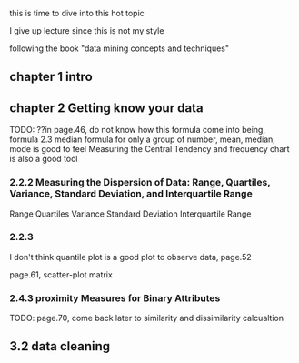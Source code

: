this is time to dive into this hot topic

I give up lecture since this is not my style

following the book "data mining concepts and techniques"

## chapter 1 intro
## chapter 2 Getting know your data
TODO: ??in page.46, do not know how this formula come into being, formula 2.3
median formula
for only a group of number, mean, median, mode is good to feel Measuring the Central Tendency
and frequency chart is also a good tool

### 2.2.2 Measuring the Dispersion of Data: Range, Quartiles, Variance, Standard Deviation, and Interquartile Range
Range
Quartiles
Variance
Standard Deviation
Interquartile Range

### 2.2.3
I don't think quantile plot is a good plot to observe data, page.52

page.61, scatter-plot matrix

### 2.4.3 proximity Measures for Binary Attributes
TODO: page.70, come back later to similarity and dissimilarity calcualtion

## 3.2 data cleaning
